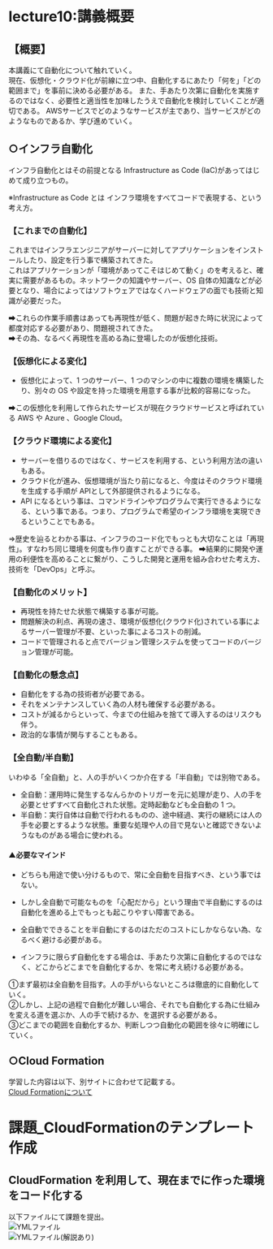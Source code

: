 # lecture10:講義概要

## 【概要】
本講義にて自動化について触れていく。  
現在、仮想化・クラウド化が前線に立つ中、自動化するにあたり「何を」「どの範囲まで」を事前に決める必要がある。
また、手あたり次第に自動化を実施するのではなく、必要性と適当性を加味したうえで自動化を検討していくことが適切である。
AWSサービスでどのようなサービスが主であり、当サービスがどのようなものであるか、学び進めていく。


## ○インフラ自動化
インフラ自動化とはその前提となる Infrastructure as Code (IaC)があってはじめて成り立つもの。

※Infrastructure as Code とは
インフラ環境をすべてコードで表現する、という考え方。

### 【これまでの自動化】
これまではインフラエンジニアがサーバーに対してアプリケーションをインストールしたり、設定を行う事で構築されてきた。  
これはアプリケーションが「環境があってこそはじめて動く」のを考えると、確実に需要があるもの。ネットワークの知識やサーバー、OS 自体の知識などが必要となり、場合によってはソフトウェアではなくハードウェアの面でも技術と知識が必要だった。  
  
➡これらの作業手順書はあっても再現性が低く、問題が起きた時に状況によって都度対応する必要があり、問題視されてきた。  
➡その為、なるべく再現性を高める為に登場したのが仮想化技術。

### 【仮想化による変化】
- 仮想化によって、1 つのサーバー、1 つのマシンの中に複数の環境を構築したり、別々の OS や設定を持った環境を用意する事が比較的容易になった。

➡この仮想化を利用して作られたサービスが現在クラウドサービスと呼ばれている AWS や Azure 、Google Cloud。

### 【クラウド環境による変化】
- サーバーを借りるのではなく、サービスを利用する、という利用方法の違いもある。
- クラウド化が進み、仮想環境が当たり前になると、今度はそのクラウド環境を生成する手順が APIとして外部提供されるようになる。
- API になるという事は、コマンドラインやプログラムで実行できるようになる、という事である。つまり、プログラムで希望のインフラ環境を実現できるということでもある。
  
⇒歴史を辿るとわかる事は、インフラのコード化でもっとも大切なことは「再現性」。すなわち同じ環境を何度も作り直すことができる事。
➡結果的に開発や運用の利便性を高めることに繋がり、こうした開発と運用を組み合わせた考え方、技術を「DevOps」と呼ぶ。

### 【自動化のメリット】
- 再現性を持たせた状態で構築する事が可能。
- 問題解決の利点、再現の速さ、環境が仮想化(クラウド化)されている事によるサーバー管理が不要、といった事によるコストの削減。
- コードで管理されると点でバージョン管理システムを使ってコードのバージョン管理が可能。

### 【自動化の懸念点】
- 自動化をする為の技術者が必要である。
- それをメンテナンスしていく為の人材も確保する必要がある。
- コストが減るからといって、今までの仕組みを捨てて導入するのはリスクも伴う。
- 政治的な事情が関与することもある。

### 【全自動/半自動】
いわゆる「全自動」と、人の手がいくつか介在する「半自動」では別物である。

- 全自動：運用時に発生するなんらかのトリガーを元に処理が走り、人の手を必要とせずすべて自動化された状態。定時起動なども全自動の 1 つ。
- 半自動：実行自体は自動で行われるものの、途中経過、実行の継続には人の手を必要とするような状態。重要な処理や人の目で見ないと確認できないようなものがある場合に使われる。

#### ▲必要なマインド
- どちらも用途で使い分けるもので、常に全自動を目指すべき、という事ではない。
- しかし全自動で可能なものを「心配だから」という理由で半自動にするのは自動化を進める上でもっとも起こりやすい障害である。
- 全自動でできることを半自動にするのはただのコストにしかならない為、なるべく避ける必要がある。


- インフラに限らず自動化をする場合は、手あたり次第に自動化するのではなく、どこからどこまでを自動化するか、を常に考え続ける必要がある。

①まず最初は全自動を目指す。人の手がいらないところは徹底的に自動化していく。  
②しかし、上記の過程で自動化が難しい場合、それでも自動化する為に仕組みを変える道を選ぶか、人の手で続けるか、を選択する必要がある。  
③どこまでの範囲を自動化するか、判断しつつ自動化の範囲を徐々に明確にしていく。  

## ○Cloud Formation

学習した内容は以下、別サイトに合わせて記載する。  
[Cloud Formationについて](https://kakuya07218.xsrv.jp/aws.cloudmemo/2024/02/22/%e8%87%aa%e5%8b%95%e5%8c%96%e3%82%b5%e3%83%bc%e3%83%93%e3%82%b9/#CloudFormation)  
  
# 課題_CloudFormationのテンプレート作成
## CloudFormation を利用して、現在までに作った環境をコード化する

以下ファイルにて課題を提出。  
![YMLファイル](https://github.com/SMYT-BT/My-initiative/blob/main/OnlineSchool_Raisetech/Raisetech%E8%AA%B2%E9%A1%8C/lecture10/YML%E3%83%95%E3%82%A1%E3%82%A4%E3%83%AB/lecture10_cloudformation.yml)    
![YMLファイル(解説あり)](https://github.com/SMYT-BT/My-initiative/blob/main/OnlineSchool_Raisetech/Raisetech%E8%AA%B2%E9%A1%8C/lecture10/YML%E3%83%95%E3%82%A1%E3%82%A4%E3%83%AB/lecture10_cloudformation_Description.yml)